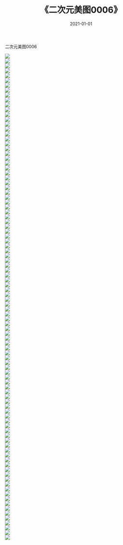 ﻿---
layout: post
title:  《二次元美图0006》
date:   2021-01-01
img: http://imgx.orgx.ga/二次元/2021/二次元美图0006/000.jpg
categories: [美女, 清纯, 唯美]
---

二次元美图0006

 ![](http://imgx.orgx.ga/二次元/2021/二次元美图0006/001.jpg) <br>![](http://imgx.orgx.ga/二次元/2021/二次元美图0006/002.jpg) <br>![](http://imgx.orgx.ga/二次元/2021/二次元美图0006/003.jpg) <br>![](http://imgx.orgx.ga/二次元/2021/二次元美图0006/004.jpg) <br>![](http://imgx.orgx.ga/二次元/2021/二次元美图0006/005.jpg) <br>![](http://imgx.orgx.ga/二次元/2021/二次元美图0006/006.jpg) <br>![](http://imgx.orgx.ga/二次元/2021/二次元美图0006/007.jpg) <br>![](http://imgx.orgx.ga/二次元/2021/二次元美图0006/008.jpg) <br>![](http://imgx.orgx.ga/二次元/2021/二次元美图0006/009.jpg) <br>![](http://imgx.orgx.ga/二次元/2021/二次元美图0006/010.jpg) <br>![](http://imgx.orgx.ga/二次元/2021/二次元美图0006/011.jpg) <br>![](http://imgx.orgx.ga/二次元/2021/二次元美图0006/012.jpg) <br>![](http://imgx.orgx.ga/二次元/2021/二次元美图0006/013.jpg) <br>![](http://imgx.orgx.ga/二次元/2021/二次元美图0006/014.jpg) <br>![](http://imgx.orgx.ga/二次元/2021/二次元美图0006/015.jpg) <br>![](http://imgx.orgx.ga/二次元/2021/二次元美图0006/016.jpg) <br>![](http://imgx.orgx.ga/二次元/2021/二次元美图0006/017.jpg) <br>![](http://imgx.orgx.ga/二次元/2021/二次元美图0006/018.jpg) <br>![](http://imgx.orgx.ga/二次元/2021/二次元美图0006/019.jpg) <br>![](http://imgx.orgx.ga/二次元/2021/二次元美图0006/020.jpg) <br>![](http://imgx.orgx.ga/二次元/2021/二次元美图0006/021.jpg) <br>![](http://imgx.orgx.ga/二次元/2021/二次元美图0006/022.jpg) <br>![](http://imgx.orgx.ga/二次元/2021/二次元美图0006/023.jpg) <br>![](http://imgx.orgx.ga/二次元/2021/二次元美图0006/024.jpg) <br>![](http://imgx.orgx.ga/二次元/2021/二次元美图0006/025.jpg) <br>![](http://imgx.orgx.ga/二次元/2021/二次元美图0006/026.jpg) <br>![](http://imgx.orgx.ga/二次元/2021/二次元美图0006/027.jpg) <br>![](http://imgx.orgx.ga/二次元/2021/二次元美图0006/028.jpg) <br>![](http://imgx.orgx.ga/二次元/2021/二次元美图0006/029.jpg) <br>![](http://imgx.orgx.ga/二次元/2021/二次元美图0006/030.jpg) <br>![](http://imgx.orgx.ga/二次元/2021/二次元美图0006/031.jpg) <br>![](http://imgx.orgx.ga/二次元/2021/二次元美图0006/032.jpg) <br>![](http://imgx.orgx.ga/二次元/2021/二次元美图0006/033.jpg) <br>![](http://imgx.orgx.ga/二次元/2021/二次元美图0006/034.jpg) <br>![](http://imgx.orgx.ga/二次元/2021/二次元美图0006/035.jpg) <br>![](http://imgx.orgx.ga/二次元/2021/二次元美图0006/036.jpg) <br>![](http://imgx.orgx.ga/二次元/2021/二次元美图0006/037.jpg) <br>![](http://imgx.orgx.ga/二次元/2021/二次元美图0006/038.jpg) <br>![](http://imgx.orgx.ga/二次元/2021/二次元美图0006/039.jpg) <br>![](http://imgx.orgx.ga/二次元/2021/二次元美图0006/040.jpg) <br>![](http://imgx.orgx.ga/二次元/2021/二次元美图0006/041.jpg) <br>![](http://imgx.orgx.ga/二次元/2021/二次元美图0006/042.jpg) <br>![](http://imgx.orgx.ga/二次元/2021/二次元美图0006/043.jpg) <br>![](http://imgx.orgx.ga/二次元/2021/二次元美图0006/044.jpg) <br>![](http://imgx.orgx.ga/二次元/2021/二次元美图0006/045.jpg) <br>![](http://imgx.orgx.ga/二次元/2021/二次元美图0006/046.jpg) <br>![](http://imgx.orgx.ga/二次元/2021/二次元美图0006/047.jpg) <br>![](http://imgx.orgx.ga/二次元/2021/二次元美图0006/048.jpg) <br>![](http://imgx.orgx.ga/二次元/2021/二次元美图0006/049.jpg) <br>![](http://imgx.orgx.ga/二次元/2021/二次元美图0006/050.jpg) <br>![](http://imgx.orgx.ga/二次元/2021/二次元美图0006/051.jpg) <br>![](http://imgx.orgx.ga/二次元/2021/二次元美图0006/052.jpg) <br>![](http://imgx.orgx.ga/二次元/2021/二次元美图0006/053.jpg) <br>![](http://imgx.orgx.ga/二次元/2021/二次元美图0006/054.jpg) <br>![](http://imgx.orgx.ga/二次元/2021/二次元美图0006/055.jpg) <br>![](http://imgx.orgx.ga/二次元/2021/二次元美图0006/056.jpg) <br>![](http://imgx.orgx.ga/二次元/2021/二次元美图0006/057.jpg) <br>![](http://imgx.orgx.ga/二次元/2021/二次元美图0006/058.jpg) <br>![](http://imgx.orgx.ga/二次元/2021/二次元美图0006/059.jpg) <br>![](http://imgx.orgx.ga/二次元/2021/二次元美图0006/060.jpg) <br>![](http://imgx.orgx.ga/二次元/2021/二次元美图0006/061.jpg) <br>![](http://imgx.orgx.ga/二次元/2021/二次元美图0006/062.jpg) <br>![](http://imgx.orgx.ga/二次元/2021/二次元美图0006/063.jpg) <br>![](http://imgx.orgx.ga/二次元/2021/二次元美图0006/064.jpg) <br>![](http://imgx.orgx.ga/二次元/2021/二次元美图0006/065.jpg) <br>![](http://imgx.orgx.ga/二次元/2021/二次元美图0006/066.jpg) <br>![](http://imgx.orgx.ga/二次元/2021/二次元美图0006/067.jpg) <br>![](http://imgx.orgx.ga/二次元/2021/二次元美图0006/068.jpg) <br>![](http://imgx.orgx.ga/二次元/2021/二次元美图0006/069.jpg) <br>![](http://imgx.orgx.ga/二次元/2021/二次元美图0006/070.jpg) <br>![](http://imgx.orgx.ga/二次元/2021/二次元美图0006/071.jpg) <br>![](http://imgx.orgx.ga/二次元/2021/二次元美图0006/072.jpg) <br>![](http://imgx.orgx.ga/二次元/2021/二次元美图0006/073.jpg) <br>![](http://imgx.orgx.ga/二次元/2021/二次元美图0006/074.jpg) <br>![](http://imgx.orgx.ga/二次元/2021/二次元美图0006/075.jpg) <br>![](http://imgx.orgx.ga/二次元/2021/二次元美图0006/076.jpg) <br>![](http://imgx.orgx.ga/二次元/2021/二次元美图0006/077.jpg) <br>![](http://imgx.orgx.ga/二次元/2021/二次元美图0006/078.jpg) <br>![](http://imgx.orgx.ga/二次元/2021/二次元美图0006/079.jpg) <br>![](http://imgx.orgx.ga/二次元/2021/二次元美图0006/080.jpg) <br>![](http://imgx.orgx.ga/二次元/2021/二次元美图0006/081.jpg) <br>![](http://imgx.orgx.ga/二次元/2021/二次元美图0006/082.jpg) <br>![](http://imgx.orgx.ga/二次元/2021/二次元美图0006/083.jpg) <br>![](http://imgx.orgx.ga/二次元/2021/二次元美图0006/084.jpg) <br>![](http://imgx.orgx.ga/二次元/2021/二次元美图0006/085.jpg) <br>![](http://imgx.orgx.ga/二次元/2021/二次元美图0006/086.jpg) <br>![](http://imgx.orgx.ga/二次元/2021/二次元美图0006/087.jpg) <br>![](http://imgx.orgx.ga/二次元/2021/二次元美图0006/088.jpg) <br>![](http://imgx.orgx.ga/二次元/2021/二次元美图0006/089.jpg) <br>![](http://imgx.orgx.ga/二次元/2021/二次元美图0006/090.jpg) <br>![](http://imgx.orgx.ga/二次元/2021/二次元美图0006/091.jpg) <br>![](http://imgx.orgx.ga/二次元/2021/二次元美图0006/092.jpg) <br>![](http://imgx.orgx.ga/二次元/2021/二次元美图0006/093.jpg) <br>![](http://imgx.orgx.ga/二次元/2021/二次元美图0006/094.jpg) <br>![](http://imgx.orgx.ga/二次元/2021/二次元美图0006/095.jpg) <br>![](http://imgx.orgx.ga/二次元/2021/二次元美图0006/096.jpg) <br>![](http://imgx.orgx.ga/二次元/2021/二次元美图0006/097.jpg) <br>![](http://imgx.orgx.ga/二次元/2021/二次元美图0006/098.jpg) <br>![](http://imgx.orgx.ga/二次元/2021/二次元美图0006/099.jpg) <br>![](http://imgx.orgx.ga/二次元/2021/二次元美图0006/100.jpg) <br>
